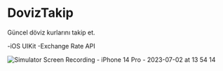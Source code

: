 # DovizTakip

Güncel döviz kurlarını takip et.

-iOS UIKit
  -Exchange Rate API

![Simulator Screen Recording - iPhone 14 Pro - 2023-07-02 at 13 54 14](https://github.com/huseyinsavas08/DovizTakip/assets/117376261/f3a1e87b-984f-4c44-9bb6-00e06a23a65b)
